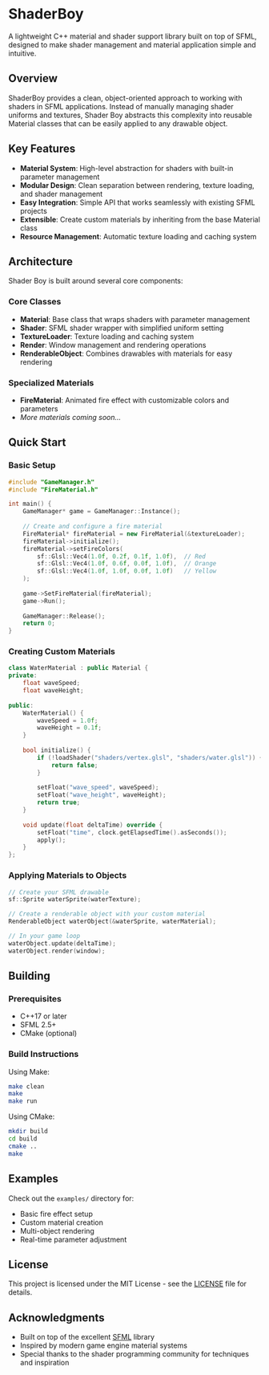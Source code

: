 # ShaderBoy

A lightweight C++ material and shader support library built on top of SFML, designed to make shader management and material application simple and intuitive.

## Overview

ShaderBoy provides a clean, object-oriented approach to working with shaders in SFML applications. Instead of manually managing shader uniforms and textures, Shader Boy abstracts this complexity into reusable Material classes that can be easily applied to any drawable object.

## Key Features

- **Material System**: High-level abstraction for shaders with built-in parameter management
- **Modular Design**: Clean separation between rendering, texture loading, and shader management
- **Easy Integration**: Simple API that works seamlessly with existing SFML projects
- **Extensible**: Create custom materials by inheriting from the base Material class
- **Resource Management**: Automatic texture loading and caching system

## Architecture

Shader Boy is built around several core components:

### Core Classes

- **Material**: Base class that wraps shaders with parameter management
- **Shader**: SFML shader wrapper with simplified uniform setting
- **TextureLoader**: Texture loading and caching system
- **Render**: Window management and rendering operations
- **RenderableObject**: Combines drawables with materials for easy rendering

### Specialized Materials

- **FireMaterial**: Animated fire effect with customizable colors and parameters
- *More materials coming soon...*

## Quick Start

### Basic Setup

```cpp
#include "GameManager.h"
#include "FireMaterial.h"

int main() {
    GameManager* game = GameManager::Instance();
    
    // Create and configure a fire material
    FireMaterial* fireMaterial = new FireMaterial(&textureLoader);
    fireMaterial->initialize();
    fireMaterial->setFireColors(
        sf::Glsl::Vec4(1.0f, 0.2f, 0.1f, 1.0f),  // Red
        sf::Glsl::Vec4(1.0f, 0.6f, 0.0f, 1.0f),  // Orange
        sf::Glsl::Vec4(1.0f, 1.0f, 0.0f, 1.0f)   // Yellow
    );
    
    game->SetFireMaterial(fireMaterial);
    game->Run();
    
    GameManager::Release();
    return 0;
}
```

### Creating Custom Materials

```cpp
class WaterMaterial : public Material {
private:
    float waveSpeed;
    float waveHeight;
    
public:
    WaterMaterial() {
        waveSpeed = 1.0f;
        waveHeight = 0.1f;
    }
    
    bool initialize() {
        if (!loadShader("shaders/vertex.glsl", "shaders/water.glsl")) {
            return false;
        }
        
        setFloat("wave_speed", waveSpeed);
        setFloat("wave_height", waveHeight);
        return true;
    }
    
    void update(float deltaTime) override {
        setFloat("time", clock.getElapsedTime().asSeconds());
        apply();
    }
};
```

### Applying Materials to Objects

```cpp
// Create your SFML drawable
sf::Sprite waterSprite(waterTexture);

// Create a renderable object with your custom material
RenderableObject waterObject(&waterSprite, waterMaterial);

// In your game loop
waterObject.update(deltaTime);
waterObject.render(window);
```

## Building

### Prerequisites

- C++17 or later
- SFML 2.5+
- CMake (optional)

### Build Instructions

Using Make:
```bash
make clean
make
make run
```

Using CMake:
```bash
mkdir build
cd build
cmake ..
make
```

## Examples

Check out the `examples/` directory for:
- Basic fire effect setup
- Custom material creation
- Multi-object rendering
- Real-time parameter adjustment

## License

This project is licensed under the MIT License - see the [LICENSE](LICENSE) file for details.

## Acknowledgments

- Built on top of the excellent [SFML](https://www.sfml-dev.org/) library
- Inspired by modern game engine material systems
- Special thanks to the shader programming community for techniques and inspiration